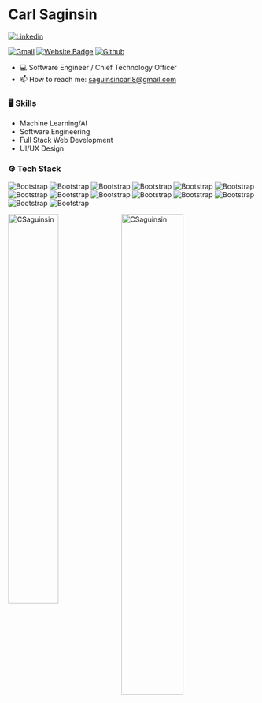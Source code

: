 # Carl Saginsin



[![Linkedin](https://img.shields.io/badge/-LinkedIn-blue?style=flat&logo=Linkedin&logoColor=white)](https://www.linkedin.com/in/https://www.linkedin.com/in/carl-saginsin-30358928a//)

[![Gmail](https://img.shields.io/badge/-Gmail-c14438?style=flat&logo=Gmail&logoColor=white)](mailto:saguinsincarl8@gmail.com)
[![Website Badge](https://img.shields.io/badge/-Website-c14438?style=flat&logo=Google-Chrome&logoColor=white&link=https://carlsaginsin.vercel.app/)](https://carlsaginsin.vercel.app/)
[![Github](https://img.shields.io/github/followers/CSaguinsin?label=Follow&style=social)](https://github.com/CSaguinsin)

- 💻  Software Engineer / Chief Technology Officer 
- 📫 How to reach me: saguinsincarl8@gmail.com




### 🖥 Skills

- Machine Learning/AI
- Software Engineering
- Full Stack Web Development
- UI/UX Design
### ⚙️ Tech Stack

![Bootstrap](https://img.shields.io/badge/-Python-05122A?style=flat&logo=Python&color=353535) ![Bootstrap](https://img.shields.io/badge/-Javascript-05122A?style=flat&logo=Javascript&color=353535) ![Bootstrap](https://img.shields.io/badge/-Html-05122A?style=flat&logo=Html&color=353535) ![Bootstrap](https://img.shields.io/badge/-CSS-05122A?style=flat&logo=CSS&color=353535) ![Bootstrap](https://img.shields.io/badge/-JQuery-05122A?style=flat&logo=JQuery&color=353535) ![Bootstrap](https://img.shields.io/badge/-PHP-05122A?style=flat&logo=PHP&color=353535) ![Bootstrap](https://img.shields.io/badge/-Laravel-05122A?style=flat&logo=Laravel&color=353535) ![Bootstrap](https://img.shields.io/badge/-ReactJs-05122A?style=flat&logo=ReactJs&color=353535) ![Bootstrap](https://img.shields.io/badge/-NextJs-05122A?style=flat&logo=NextJs&color=353535) ![Bootstrap](https://img.shields.io/badge/-Flask-05122A?style=flat&logo=Flask&color=353535) ![Bootstrap](https://img.shields.io/badge/-Django-05122A?style=flat&logo=Django&color=353535) ![Bootstrap](https://img.shields.io/badge/-MySQL-05122A?style=flat&logo=MySQL&color=353535) ![Bootstrap](https://img.shields.io/badge/-Tailwindcss-05122A?style=flat&logo=Tailwindcss&color=353535) ![Bootstrap](https://img.shields.io/badge/-Git-05122A?style=flat&logo=Git&color=353535)

<div>
  <img width="45%" align="left" src="https://github-readme-stats.vercel.app/api/top-langs?username=CSaguinsin&show_icons=true&locale=en&layout=compact" alt="CSaguinsin" />
  <img width="50%"  src="https://github-readme-streak-stats.herokuapp.com/?user=CSaguinsin&" alt="CSaguinsin" />
</div>

